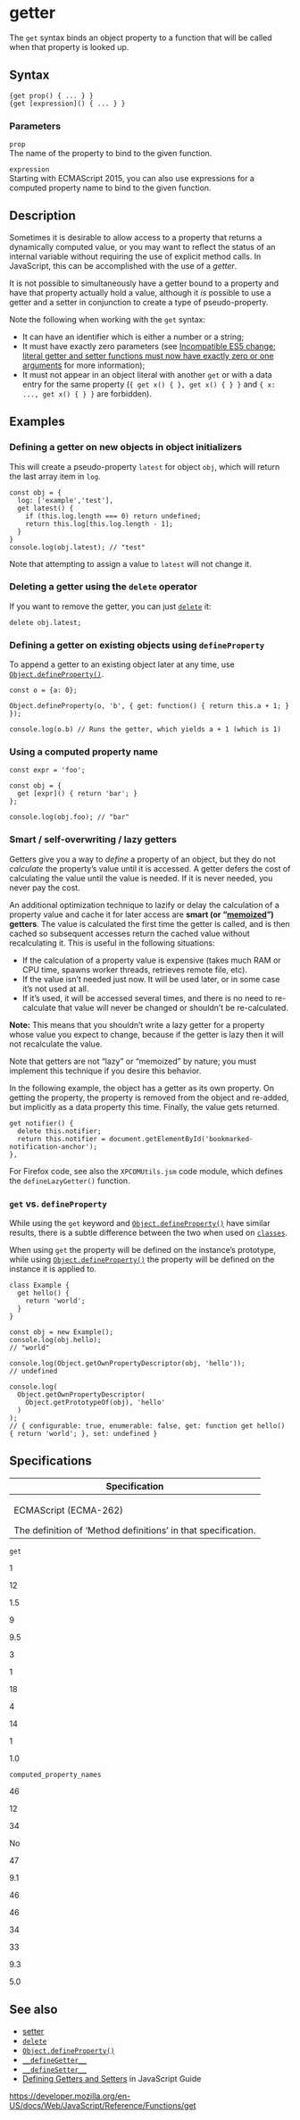 getter
======

The `get` syntax binds an object property to a function that will be called when that property is looked up.

Syntax
------

    {get prop() { ... } }
    {get [expression]() { ... } }

### Parameters

`prop`  
The name of the property to bind to the given function.

`expression`  
Starting with ECMAScript 2015, you can also use expressions for a computed property name to bind to the given function.

Description
-----------

Sometimes it is desirable to allow access to a property that returns a dynamically computed value, or you may want to reflect the status of an internal variable without requiring the use of explicit method calls. In JavaScript, this can be accomplished with the use of a *getter*.

It is not possible to simultaneously have a getter bound to a property and have that property actually hold a value, although it *is* possible to use a getter and a setter in conjunction to create a type of pseudo-property.

Note the following when working with the `get` syntax:

-   It can have an identifier which is either a number or a string;
-   It must have exactly zero parameters (see [Incompatible ES5 change: literal getter and setter functions must now have exactly zero or one arguments](https://whereswalden.com/2010/08/22/incompatible-es5-change-literal-getter-and-setter-functions-must-now-have-exactly-zero-or-one-arguments/) for more information);
-   It must not appear in an object literal with another `get` or with a data entry for the same property (`{ get x() { }, get x() { } }` and `{ x: ..., get x() { } }` are forbidden).

Examples
--------

### Defining a getter on new objects in object initializers

This will create a pseudo-property `latest` for object `obj`, which will return the last array item in `log`.

    const obj = {
      log: ['example','test'],
      get latest() {
        if (this.log.length === 0) return undefined;
        return this.log[this.log.length - 1];
      }
    }
    console.log(obj.latest); // "test"

Note that attempting to assign a value to `latest` will not change it.

### Deleting a getter using the `delete` operator

If you want to remove the getter, you can just [`delete`](../operators/delete) it:

    delete obj.latest;

### Defining a getter on existing objects using `defineProperty`

To append a getter to an existing object later at any time, use [`Object.defineProperty()`](../global_objects/object/defineproperty).

    const o = {a: 0};

    Object.defineProperty(o, 'b', { get: function() { return this.a + 1; } });

    console.log(o.b) // Runs the getter, which yields a + 1 (which is 1)

### Using a computed property name

    const expr = 'foo';

    const obj = {
      get [expr]() { return 'bar'; }
    };

    console.log(obj.foo); // "bar"

### Smart / self-overwriting / lazy getters

Getters give you a way to *define* a property of an object, but they do not *calculate* the property’s value until it is accessed. A getter defers the cost of calculating the value until the value is needed. If it is never needed, you never pay the cost.

An additional optimization technique to lazify or delay the calculation of a property value and cache it for later access are **smart (or “[memoized](https://en.wikipedia.org/wiki/Memoization)”) getters**. The value is calculated the first time the getter is called, and is then cached so subsequent accesses return the cached value without recalculating it. This is useful in the following situations:

-   If the calculation of a property value is expensive (takes much RAM or CPU time, spawns worker threads, retrieves remote file, etc).
-   If the value isn’t needed just now. It will be used later, or in some case it’s not used at all.
-   If it’s used, it will be accessed several times, and there is no need to re-calculate that value will never be changed or shouldn’t be re-calculated.

**Note:** This means that you shouldn’t write a lazy getter for a property whose value you expect to change, because if the getter is lazy then it will not recalculate the value.

Note that getters are not “lazy” or “memoized” by nature; you must implement this technique if you desire this behavior.

In the following example, the object has a getter as its own property. On getting the property, the property is removed from the object and re-added, but implicitly as a data property this time. Finally, the value gets returned.

    get notifier() {
      delete this.notifier;
      return this.notifier = document.getElementById('bookmarked-notification-anchor');
    },

For Firefox code, see also the `XPCOMUtils.jsm` code module, which defines the `defineLazyGetter()` function.

### `get` vs. `defineProperty`

While using the `get` keyword and [`Object.defineProperty()`](../global_objects/object/defineproperty) have similar results, there is a subtle difference between the two when used on [`classes`](../classes).

When using `get` the property will be defined on the instance’s prototype, while using [`Object.defineProperty()`](../global_objects/object/defineproperty) the property will be defined on the instance it is applied to.

    class Example {
      get hello() {
        return 'world';
      }
    }

    const obj = new Example();
    console.log(obj.hello);
    // "world"

    console.log(Object.getOwnPropertyDescriptor(obj, 'hello'));
    // undefined

    console.log(
      Object.getOwnPropertyDescriptor(
        Object.getPrototypeOf(obj), 'hello'
      )
    );
    // { configurable: true, enumerable: false, get: function get hello() { return 'world'; }, set: undefined }

Specifications
--------------

<table><colgroup><col style="width: 100%" /></colgroup><thead><tr class="header"><th>Specification</th></tr></thead><tbody><tr class="odd"><td><p>ECMAScript (ECMA-262)<br />
</p><span class="small">The definition of ‘Method definitions’ in that specification.</span></td></tr></tbody></table>

`get`

1

12

1.5

9

9.5

3

1

18

4

14

1

1.0

`computed_property_names`

46

12

34

No

47

9.1

46

46

34

33

9.3

5.0

See also
--------

-   [setter](set)
-   [`delete`](../operators/delete)
-   [`Object.defineProperty()`](../global_objects/object/defineproperty)
-   [`__defineGetter__`](../global_objects/object/__definegetter__)
-   [`__defineSetter__`](../global_objects/object/__definesetter__)
-   [Defining Getters and Setters](https://developer.mozilla.org/en-US/docs/Web/JavaScript/Guide/Working_with_Objects#defining_getters_and_setters) in JavaScript Guide

<a href="https://developer.mozilla.org/en-US/docs/Web/JavaScript/Reference/Functions/get" class="_attribution-link">https://developer.mozilla.org/en-US/docs/Web/JavaScript/Reference/Functions/get</a>

